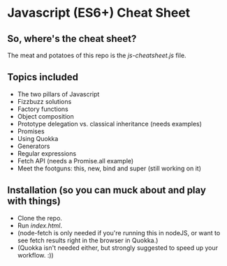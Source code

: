 # Javascript (ES6+) Cheat Sheet

## So, where's the cheat sheet?

The meat and potatoes of this repo is the _js-cheatsheet.js_ file.

## Topics included

* The two pillars of Javascript
* Fizzbuzz solutions
* Factory functions
* Object composition
* Prototype delegation vs. classical inheritance (needs examples)
* Promises
* Using Quokka
* Generators
* Regular expressions
* Fetch API (needs a Promise.all example)
* Meet the footguns: this, new, bind and super (still working on it)

## Installation (so you can muck about and play with things)

* Clone the repo.
* Run _index.html_.
* (node-fetch is only needed if you're running this in nodeJS, or want to see fetch results right in the browser in Quokka.)
* (Quokka isn't needed either, but strongly suggested to speed up your workflow. :))
